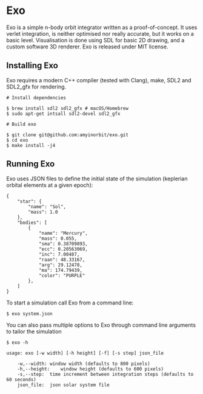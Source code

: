 # Exo 

Exo is a simple n-body orbit integrator written as a proof-of-concept. It uses verlet integration,
is neither optimised nor really accurate, but it works on a basic level. Visualisation is done using
SDL for basic 2D drawing, and a custom software 3D renderer. Exo is released under MIT license.

## Installing Exo

Exo requires a modern C++ compiler (tested with Clang), make, SDL2 and SDL2_gfx for rendering.

    # Install dependencies
    
    $ brew install sdl2 sdl2_gfx # macOS/Homebrew
    $ sudo apt-get intsall sdl2-devel sdl2_gfx
    
    # Build exo
    
    $ git clone git@github.com:amyinorbit/exo.git
    $ cd exo
    $ make install -j4

## Running Exo

Exo uses JSON files to define the initial state of the simulation (keplerian orbital elements at a
given epoch):

    {
        "star": {
            "name": "Sol",
            "mass": 1.0
        },
        "bodies": [
            {
                "name": "Mercury",
                "mass": 0.055,
                "sma": 0.38709893,
                "ecc": 0.20563069,
                "inc": 7.00487,
                "raan": 48.33167,
                "arg": 29.12478,
                "ma": 174.79439,
                "color": "PURPLE"
            },
        ]
    }

To start a simulation call Exo from a command line:

    $ exo system.json

You can also pass multiple options to Exo through command line arguments to tailor the simulation

    $ exo -h
    
    usage: exo [-w width] [-h height] [-f] [-s step] json_file 
    
    	-w,--width:	window width (defaults to 800 pixels)
    	-h,--height:	window height (defaults to 600 pixels)
    	-s,--step:	time increment between integration steps (defaults to 60 seconds)
    	json_file:	json solar system file

